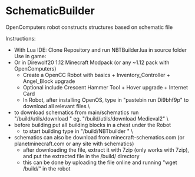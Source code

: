 # SchematicBuilder
OpenComputers robot constructs structures based on schematic file

Instructions: 
- With Lua IDE: Clone Repository and run NBTBuilder.lua in source folder
 \
Use in game:
 - Or in Direwolf20 1.12 Minecraft Modpack (or any ~1.12 pack with OpenComputers) 
   - Create a OpenCC Robot with basics + Inventory_Controller + Angel_Block upgrade
   - Optional include Crescent Hammer Tool + Hover upgrade + Internet Card
   - In Robot, after installing OpenOS, type in "pastebin run Di9bhf9p" to download all relevant files
   \
 - to download schematics from main/schematics run "/build/utils/download <schematicFilename>" eg. "/build/utils/download Medieval2"
    \
 - before building put all building blocks in a chest under the Robot
    - to start building type in "/build/NBTbuilder <schematicFilename>"
    \
 - schematics can also be download from minecraft-schematics.com (or planetminecraft.com or any site with schematics)
   - after downloading the file, extract it with 7zip (only works with 7zip), and put the extracted file in the /build/ directory
   - this can be done by uploading the file online and running "wget <url> /build/<filename>" in the robot
